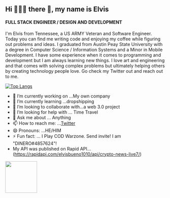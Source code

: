 <h2>Hi 👨🏾‍💻 there 👋, my name is Elvis</h2>


#### FULL STACK ENGINEER / DESIGN AND DEVELOPMENT
I'm Elvis from Tennessee, a US ARMY Veteran and Software Engineer. Today you can find me writing code and enjoying my coffee while figuring out problems and ideas. I graduated from Austin Peay State University with a degree in Computer Science  / Information Systems and a Minor in Mobile Development. I have some experience when it comes to programming and development but I am always learning new things. I love art and engineering and that comes with solving complex problems but ultimately helping others by creating technology people love. Go check my Twitter out and reach out to me.

[![Top Langs](https://github-readme-stats.vercel.app/api/top-langs/?username=logicalpermission7)](https://github.com/anuraghazra/github-readme-stats)
- 🔭 I’m currently working on ...My own company
- 🌱 I’m currently learning ...dropshipping
- 👯 I’m looking to collaborate with...a web 3.0 project
- 🤔 I’m looking for help with ... Time Travel
- 💬 Ask me about ... Anything
- 📫 How to reach me: ...[Twitter](https://twitter.com/ItsMeCobra100)
- 😄 Pronouns: ...HE/HIM
- ⚡ Fun fact: ... I Play COD Warzone. Send invite! I am "DINERO#4857624"!
- My API was published on Rapid API...(https://rapidapi.com/elvisbueno1010/api/crypto-news-live7/)
<img src="https://media.giphy.com/media/1gUWd4WvTmZjNDz739/giphy.gif" width="100" height="100" />




